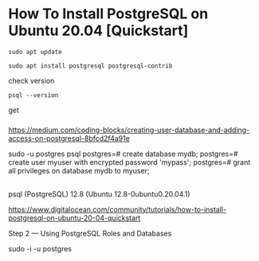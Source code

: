 # How To Install PostgreSQL on Ubuntu 20.04 [Quickstart]

```
sudo apt update
```
```
sudo apt install postgresql postgresql-contrib
```


check version
```shell
psql --version
```
get 

##### 
https://medium.com/coding-blocks/creating-user-database-and-adding-access-on-postgresql-8bfcd2f4a91e

sudo -u postgres psql
postgres=# create database mydb;
postgres=# create user myuser with encrypted password 'mypass';
postgres=# grant all privileges on database mydb to myuser;




##

psql (PostgreSQL) 12.8 (Ubuntu 12.8-0ubuntu0.20.04.1)

https://www.digitalocean.com/community/tutorials/how-to-install-postgresql-on-ubuntu-20-04-quickstart

Step 2 — Using PostgreSQL Roles and Databases

sudo -i -u postgres
